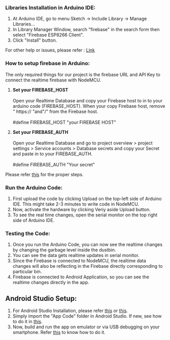 ### Libraries Installation in Arduino IDE:
1. At Arduino IDE, go to menu Sketch -> Include Library -> Manage Libraries...
2. In Library Manager Window, search "firebase" in the search form then select "Firebase ESP8266 Client".
3. Click "Install" button.

For other help or issues, please refer : [Link](https://github.com/mobizt/Firebase-ESP8266)

### How to setup firebase in Arduino:
The only required things for our project is the firebase URL and API Key to connect the realtime firebase with NodeMCU.
1. <strong> Set your FIREBASE_HOST </strong> <br> <br>
  Open your Realtime Database and copy your Firebase host to in to your arduino code (FIREBASE_HOST).
  When your copy Firebase host, remove " https:// "and"/" from the Firebase host. <br> <br>
  #define FIREBASE_HOST "your FIREBASE HOST"
  
2. <strong> Set your FIREBASE_AUTH </strong> <br> <br>
  Open your Realtime Database and go to project overview > project settings > Service accounts > Database secrets and copy your Secret and paste in to your FIREBASE_AUTH.
  <br> <br> #define FIREBASE_AUTH "Your secret"
  
Please refer [this](https://create.arduino.cc/projecthub/pulasthi-Narada/connecting-esp8266-to-firebase-to-send-receive-data-4adf66) for the proper steps.

### Run the Arduino Code:
1. First upload the code by clicking Upload on the top-left side of Arduino IDE. This might take 2-3 minutes to write code in NodeMCU.
2. Now, activate the hardware by clicking Veriy aside Upload button. 
3. To see the real time changes, open the serial monitor on the top right side of Arduino IDE.

### Testing the Code:
1. Once you run the Arduino Code, you can now see the realtime changes by changing the garbage level inside the dustbin.
2. You can see the data gets realtime updates in serial monitor.
3. Since the Firebase is connected to NodeMCU, the realtime data changes will also be reflecting in the Firebase directly corresponding to particular bin.
4. Firebase is connected to Android Application, so you can see the realtime changes directly in the app.

## Android Studio Setup:
1. For Android Studio Installation, please refer [this](https://developer.android.com/studio/install) or [this](https://www.c-sharpcorner.com/article/how-to-download-and-install-android-studio-in-windows-10/).
2. Simply import the "App Code" folder in Android Studio. If new, see how to do it in [this](https://help.dropsource.com/docs/documentation/after-dropsource/accessing-your-source-code/importing-source-code-into-android-studio/#importing-into-android-studio).
3. Now, build and run the app on emulator or via USB debugging on your smartphone. Refer [this](https://developer.android.com/studio/run) to know how to do it.

